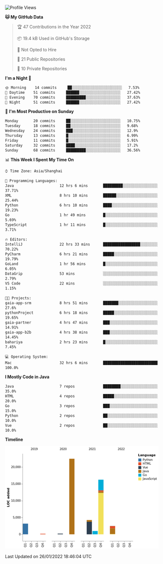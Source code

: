 <!--START_SECTION:waka-->
![Profile Views](http://img.shields.io/badge/Profile%20Views-0-blue)

**🐱 My GitHub Data** 

> 🏆 47 Contributions in the Year 2022
 > 
> 📦 19.4 kB Used in GitHub's Storage 
 > 
> 🚫 Not Opted to Hire
 > 
> 📜 21 Public Repositories 
 > 
> 🔑 10 Private Repositories  
 > 
**I'm a Night 🦉** 

```text
🌞 Morning    14 commits     ██░░░░░░░░░░░░░░░░░░░░░░░   7.53% 
🌆 Daytime    51 commits     ██████░░░░░░░░░░░░░░░░░░░   27.42% 
🌃 Evening    70 commits     █████████░░░░░░░░░░░░░░░░   37.63% 
🌙 Night      51 commits     ██████░░░░░░░░░░░░░░░░░░░   27.42%

```
📅 **I'm Most Productive on Sunday** 

```text
Monday       20 commits     ██░░░░░░░░░░░░░░░░░░░░░░░   10.75% 
Tuesday      18 commits     ██░░░░░░░░░░░░░░░░░░░░░░░   9.68% 
Wednesday    24 commits     ███░░░░░░░░░░░░░░░░░░░░░░   12.9% 
Thursday     13 commits     █░░░░░░░░░░░░░░░░░░░░░░░░   6.99% 
Friday       11 commits     █░░░░░░░░░░░░░░░░░░░░░░░░   5.91% 
Saturday     32 commits     ████░░░░░░░░░░░░░░░░░░░░░   17.2% 
Sunday       68 commits     █████████░░░░░░░░░░░░░░░░   36.56%

```


📊 **This Week I Spent My Time On** 

```text
⌚︎ Time Zone: Asia/Shanghai

💬 Programming Languages: 
Java                     12 hrs 6 mins       █████████░░░░░░░░░░░░░░░░   37.71% 
XML                      8 hrs 10 mins       ██████░░░░░░░░░░░░░░░░░░░   25.44% 
Python                   6 hrs 10 mins       ████░░░░░░░░░░░░░░░░░░░░░   19.23% 
Go                       1 hr 49 mins        █░░░░░░░░░░░░░░░░░░░░░░░░   5.69% 
TypeScript               1 hr 11 mins        █░░░░░░░░░░░░░░░░░░░░░░░░   3.71%

🔥 Editors: 
IntelliJ                 22 hrs 33 mins      █████████████████░░░░░░░░   70.22% 
PyCharm                  6 hrs 21 mins       █████░░░░░░░░░░░░░░░░░░░░   19.79% 
GoLand                   1 hr 56 mins        █░░░░░░░░░░░░░░░░░░░░░░░░   6.05% 
DataGrip                 53 mins             ░░░░░░░░░░░░░░░░░░░░░░░░░   2.79% 
VS Code                  22 mins             ░░░░░░░░░░░░░░░░░░░░░░░░░   1.15%

🐱‍💻 Projects: 
gaia-app-srm             8 hrs 51 mins       ███████░░░░░░░░░░░░░░░░░░   27.6% 
pythonProject            6 hrs 18 mins       █████░░░░░░░░░░░░░░░░░░░░   19.65% 
gaia-partner             4 hrs 47 mins       ███░░░░░░░░░░░░░░░░░░░░░░   14.91% 
gaia-app-b2b             4 hrs 38 mins       ███░░░░░░░░░░░░░░░░░░░░░░   14.45% 
bahariya                 2 hrs 23 mins       █░░░░░░░░░░░░░░░░░░░░░░░░   7.45%

💻 Operating System: 
Mac                      32 hrs 6 mins       █████████████████████████   100.0%

```

**I Mostly Code in Java** 

```text
Java                     7 repos             ████████░░░░░░░░░░░░░░░░░   35.0% 
HTML                     4 repos             █████░░░░░░░░░░░░░░░░░░░░   20.0% 
Go                       3 repos             ███░░░░░░░░░░░░░░░░░░░░░░   15.0% 
Python                   2 repos             ██░░░░░░░░░░░░░░░░░░░░░░░   10.0% 
Vue                      2 repos             ██░░░░░░░░░░░░░░░░░░░░░░░   10.0%

```


**Timeline**

![Chart not found](https://raw.githubusercontent.com/youtiaoguagua/youtiaoguagua/master/charts/bar_graph.png) 


 Last Updated on 26/01/2022 18:46:04 UTC
<!--END_SECTION:waka-->